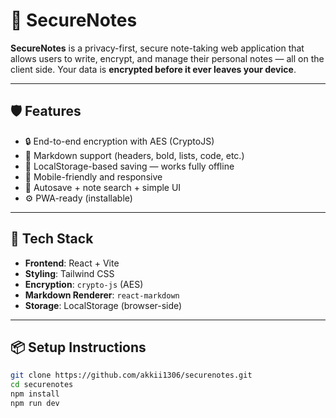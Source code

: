 # 🔐 SecureNotes

**SecureNotes** is a privacy-first, secure note-taking web application that allows users to write, encrypt, and manage their personal notes — all on the client side. Your data is **encrypted before it ever leaves your device**.

---

## 🛡️ Features

- 🔒 End-to-end encryption with AES (CryptoJS)
- 📝 Markdown support (headers, bold, lists, code, etc.)
- 💾 LocalStorage-based saving — works fully offline
- 📱 Mobile-friendly and responsive
- 🧠 Autosave + note search + simple UI
- ⚙️ PWA-ready (installable)

---

## 🚀 Tech Stack

- **Frontend**: React + Vite
- **Styling**: Tailwind CSS
- **Encryption**: `crypto-js` (AES)
- **Markdown Renderer**: `react-markdown`
- **Storage**: LocalStorage (browser-side)

---

## 📦 Setup Instructions

```bash
git clone https://github.com/akkii1306/securenotes.git
cd securenotes
npm install
npm run dev
